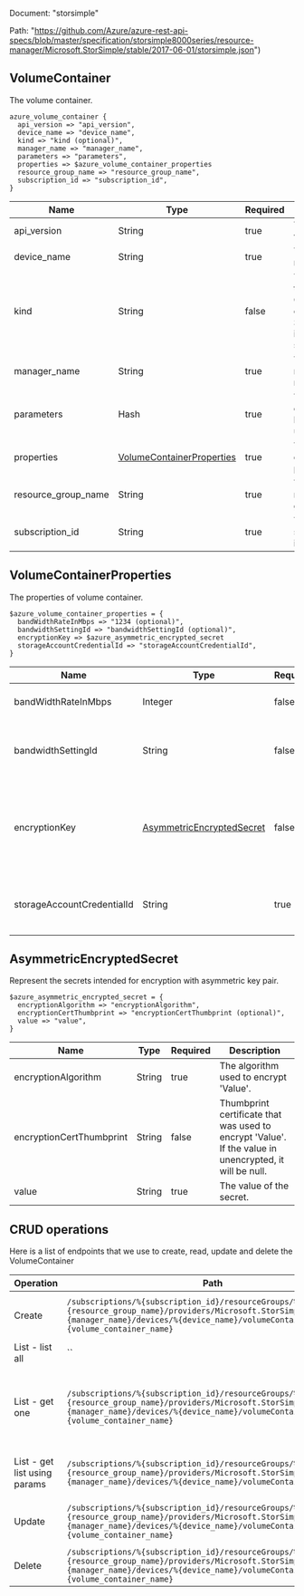 Document: "storsimple"


Path: "https://github.com/Azure/azure-rest-api-specs/blob/master/specification/storsimple8000series/resource-manager/Microsoft.StorSimple/stable/2017-06-01/storsimple.json")

## VolumeContainer

The volume container.

```puppet
azure_volume_container {
  api_version => "api_version",
  device_name => "device_name",
  kind => "kind (optional)",
  manager_name => "manager_name",
  parameters => "parameters",
  properties => $azure_volume_container_properties
  resource_group_name => "resource_group_name",
  subscription_id => "subscription_id",
}
```

| Name        | Type           | Required       | Description       |
| ------------- | ------------- | ------------- | ------------- |
|api_version | String | true | The api version |
|device_name | String | true | The device name |
|kind | String | false | The Kind of the object. Currently only Series8000 is supported |
|manager_name | String | true | The manager name |
|parameters | Hash | true | The volume container to be added or updated. |
|properties | [VolumeContainerProperties](#volumecontainerproperties) | true | The volume container properties. |
|resource_group_name | String | true | The resource group name |
|subscription_id | String | true | The subscription id |
        
## VolumeContainerProperties

The properties of volume container.

```puppet
$azure_volume_container_properties = {
  bandWidthRateInMbps => "1234 (optional)",
  bandwidthSettingId => "bandwidthSettingId (optional)",
  encryptionKey => $azure_asymmetric_encrypted_secret
  storageAccountCredentialId => "storageAccountCredentialId",
}
```

| Name        | Type           | Required       | Description       |
| ------------- | ------------- | ------------- | ------------- |
|bandWidthRateInMbps | Integer | false | The bandwidth-rate set on the volume container. |
|bandwidthSettingId | String | false | The ID of the bandwidth setting associated with the volume container. |
|encryptionKey | [AsymmetricEncryptedSecret](#asymmetricencryptedsecret) | false | The key used to encrypt data in the volume container. It is required when property 'EncryptionStatus' is 'Enabled'. |
|storageAccountCredentialId | String | true | The path ID of storage account associated with the volume container. |
        
## AsymmetricEncryptedSecret

Represent the secrets intended for encryption with asymmetric key pair.

```puppet
$azure_asymmetric_encrypted_secret = {
  encryptionAlgorithm => "encryptionAlgorithm",
  encryptionCertThumbprint => "encryptionCertThumbprint (optional)",
  value => "value",
}
```

| Name        | Type           | Required       | Description       |
| ------------- | ------------- | ------------- | ------------- |
|encryptionAlgorithm | String | true | The algorithm used to encrypt 'Value'. |
|encryptionCertThumbprint | String | false | Thumbprint certificate that was used to encrypt 'Value'. If the value in unencrypted, it will be null. |
|value | String | true | The value of the secret. |



## CRUD operations

Here is a list of endpoints that we use to create, read, update and delete the VolumeContainer

| Operation | Path | Verb | Description | OperationID |
| ------------- | ------------- | ------------- | ------------- | ------------- |
|Create|`/subscriptions/%{subscription_id}/resourceGroups/%{resource_group_name}/providers/Microsoft.StorSimple/managers/%{manager_name}/devices/%{device_name}/volumeContainers/%{volume_container_name}`|Put|Creates or updates the volume container.|VolumeContainers_CreateOrUpdate|
|List - list all|``||||
|List - get one|`/subscriptions/%{subscription_id}/resourceGroups/%{resource_group_name}/providers/Microsoft.StorSimple/managers/%{manager_name}/devices/%{device_name}/volumeContainers/%{volume_container_name}`|Get|Gets the properties of the specified volume container name.|VolumeContainers_Get|
|List - get list using params|`/subscriptions/%{subscription_id}/resourceGroups/%{resource_group_name}/providers/Microsoft.StorSimple/managers/%{manager_name}/devices/%{device_name}/volumeContainers`|Get|Gets all the volume containers in a device.|VolumeContainers_ListByDevice|
|Update|`/subscriptions/%{subscription_id}/resourceGroups/%{resource_group_name}/providers/Microsoft.StorSimple/managers/%{manager_name}/devices/%{device_name}/volumeContainers/%{volume_container_name}`|Put|Creates or updates the volume container.|VolumeContainers_CreateOrUpdate|
|Delete|`/subscriptions/%{subscription_id}/resourceGroups/%{resource_group_name}/providers/Microsoft.StorSimple/managers/%{manager_name}/devices/%{device_name}/volumeContainers/%{volume_container_name}`|Delete|Deletes the volume container.|VolumeContainers_Delete|
